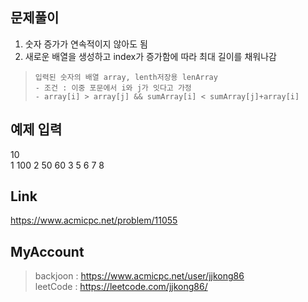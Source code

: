 ## 문제풀이
 1. 숫자 증가가 연속적이지 않아도 됨
 2. 새로운 배열을 생성하고 index가 증가함에 따라 최대 길이를 채워나감
 
> ```
> 입력된 숫자의 배열 array, lenth저장용 lenArray
> - 조건 : 이중 포문에서 i와 j가 잇다고 가정
> - array[i] > array[j] && sumArray[i] < sumArray[j]+array[i]
> ```

## 예제 입력
10  
1 100 2 50 60 3 5 6 7 8

## Link
https://www.acmicpc.net/problem/11055

## MyAccount

> backjoon : <https://www.acmicpc.net/user/jjkong86>  
> leetCode : <https://leetcode.com/jjkong86/> 



